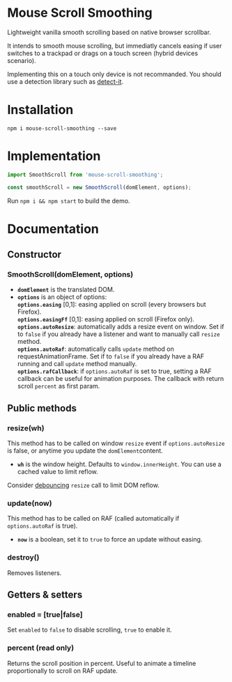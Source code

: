 # Mouse Scroll Smoothing

Lightweight vanilla smooth scrolling based on native browser scrollbar. 


It intends to smooth mouse scrolling, but immediatly cancels easing if user switches to a trackpad or drags on a touch screen (hybrid devices scenario).

Implementing this on a touch only device is not recommanded. You should use a detection library such as [detect-it](https://www.npmjs.com/package/detect-it).

# Installation

```
npm i mouse-scroll-smoothing --save
```

# Implementation

```javascript
import SmoothScroll from 'mouse-scroll-smoothing';

const smoothScroll = new SmoothScroll(domElement, options);
```

Run `npm i && npm start` to build the demo.

# Documentation

## Constructor

### SmoothScroll(domElement, options)

- **`domElement`** is the translated DOM.
- **`options`** is an object of options:  
**`options.easing`** [0,1]: easing applied on scroll (every browsers but Firefox).  
**`options.easingFf`** [0,1]: easing applied on scroll (Firefox only).  
**`options.autoResize`**: automatically adds a resize event on window. Set if to `false` if you already have a listener and want to manually call `resize` method.  
**`options.autoRaf`**: automatically calls `update` method on requestAnimationFrame. Set if to `false` if you already have a RAF running and call `update` method manually.  
**`options.rafCallback`**: if `options.autoRaf` is set to true, setting a RAF callback can be useful for animation purposes. The callback with return scroll `percent` as first param.

## Public methods

### resize(wh)

This method has to be called on window `resize` event if `options.autoResize` is false, or anytime you update the `domElement`content.

- **`wh`** is the window height. Defaults to `window.innerHeight`. You can use a cached value to limit reflow.

Consider [debouncing](https://www.npmjs.com/package/debounce) `resize` call to limit DOM reflow.

### update(now)

This method has to be called on RAF (called automatically if `options.autoRaf` is true).

- **`now`** is a boolean, set it to `true` to force an update without easing.

### destroy()

Removes listeners.

## Getters & setters

### enabled = [true|false]

Set `enabled` to `false` to disable scrolling, `true` to enable it.

### percent (read only)

Returns the scroll position in percent. Useful to animate a timeline proportionally to scroll on RAF update.